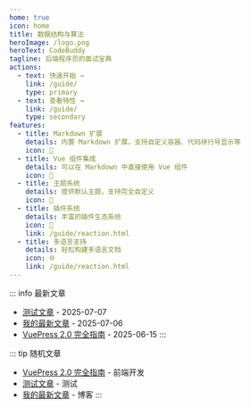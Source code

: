 ```yaml
---
home: true
icon: home
title: 数据结构与算法
heroImage: /logo.png
heroText: CodeBuddy
tagline: 后端程序员的面试宝典
actions:
  - text: 快速开始 →
    link: /guide/
    type: primary
  - text: 查看特性 →
    link: /guide/
    type: secondary
features:
  - title: Markdown 扩展
    details: 内置 Markdown 扩展，支持自定义容器、代码块行号显示等
    icon: 📝
  - title: Vue 组件集成
    details: 可以在 Markdown 中直接使用 Vue 组件
    icon: 🖖
  - title: 主题系统
    details: 提供默认主题，支持完全自定义
    icon: 🎨
  - title: 插件系统
    details: 丰富的插件生态系统
    icon: 🔌
    link: /guide/reaction.html
  - title: 多语言支持
    details: 轻松构建多语言文档
    icon: 🌐
    link: /guide/reaction.html
---
```


::: info 最新文章
- [测试文章](/posts/test-article.md) - 2025-07-07
- [我的最新文章](/posts/example.md) - 2025-07-06
- [VuePress 2.0 完全指南](/posts/vuepress-guide.md) - 2025-06-15
:::

::: tip 随机文章
- [VuePress 2.0 完全指南](/posts/vuepress-guide.md) - 前端开发
- [测试文章](/posts/test-article.md) - 测试
- [我的最新文章](/posts/example.md) - 博客
:::

